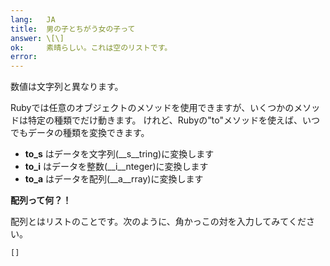 ```yaml
---
lang:   JA
title:  男の子とちがう女の子って
answer: \[\]
ok:     素晴らしい。これは空のリストです。
error:  
---
```


数値は文字列と異なります。

Rubyでは任意のオブジェクトのメソッドを使用できますが、いくつかのメソッドは特定の種類でだけ動きます。
けれど、Rubyの"to"メソッドを使えば、いつでもデータの種類を変換できます。

- __to_s__ はデータを文字列(__s__tring)に変換します
- __to_i__ はデータを整数(__i__nteger)に変換します
- __to_a__ はデータを配列(__a__rray)に変換します

__配列って何？！__

配列とはリストのことです。次のように、角かっこの対を入力してみてください。

    []
